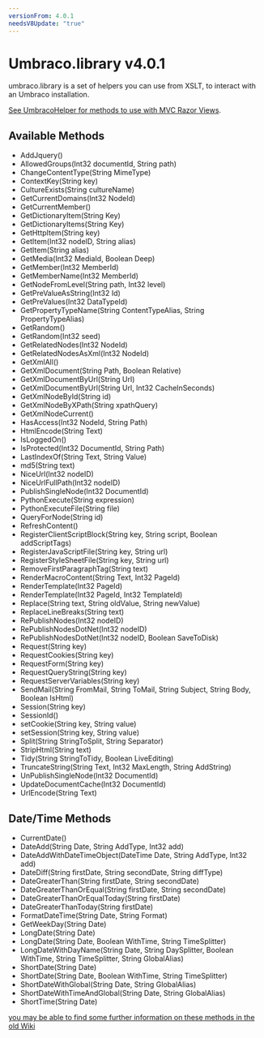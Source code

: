 ```yaml
---
versionFrom: 4.0.1
needsV8Update: "true"
---
```


# Umbraco.library v4.0.1

umbraco.library is a set of helpers you can use from XSLT, to interact with an Umbraco installation.

[See UmbracoHelper for methods to use with MVC Razor Views](../../../../../Reference/Querying/UmbracoHelper/index.md).

## Available Methods

* AddJquery()
* AllowedGroups(Int32 documentId, String path)
* ChangeContentType(String MimeType)
* ContextKey(String key)
* CultureExists(String cultureName)
* GetCurrentDomains(Int32 NodeId)
* GetCurrentMember()
* GetDictionaryItem(String Key)
* GetDictionaryItems(String Key)
* GetHttpItem(String key)
* GetItem(Int32 nodeID, String alias)
* GetItem(String alias)
* GetMedia(Int32 MediaId, Boolean Deep)
* GetMember(Int32 MemberId)
* GetMemberName(Int32 MemberId)
* GetNodeFromLevel(String path, Int32 level)
* GetPreValueAsString(Int32 Id)
* GetPreValues(Int32 DataTypeId)
* GetPropertyTypeName(String ContentTypeAlias, String PropertyTypeAlias)
* GetRandom() 
* GetRandom(Int32 seed)
* GetRelatedNodes(Int32 NodeId)
* GetRelatedNodesAsXml(Int32 NodeId)
* GetXmlAll()
* GetXmlDocument(String Path, Boolean Relative)
* GetXmlDocumentByUrl(String Url)
* GetXmlDocumentByUrl(String Url, Int32 CacheInSeconds)
* GetXmlNodeById(String id)
* GetXmlNodeByXPath(String xpathQuery)
* GetXmlNodeCurrent()
* HasAccess(Int32 NodeId, String Path)
* HtmlEncode(String Text)
* IsLoggedOn()
* IsProtected(Int32 DocumentId, String Path)
* LastIndexOf(String Text, String Value)
* md5(String text)
* NiceUrl(Int32 nodeID)
* NiceUrlFullPath(Int32 nodeID)
* PublishSingleNode(Int32 DocumentId)
* PythonExecute(String expression)
* PythonExecuteFile(String file)
* QueryForNode(String id)
* RefreshContent()
* RegisterClientScriptBlock(String key, String script, Boolean addScriptTags)
* RegisterJavaScriptFile(String key, String url)
* RegisterStyleSheetFile(String key, String url)
* RemoveFirstParagraphTag(String text)
* RenderMacroContent(String Text, Int32 PageId)
* RenderTemplate(Int32 PageId)
* RenderTemplate(Int32 PageId, Int32 TemplateId)
* Replace(String text, String oldValue, String newValue)
* ReplaceLineBreaks(String text)
* RePublishNodes(Int32 nodeID)
* RePublishNodesDotNet(Int32 nodeID)
* RePublishNodesDotNet(Int32 nodeID, Boolean SaveToDisk)
* Request(String key)
* RequestCookies(String key)
* RequestForm(String key)
* RequestQueryString(String key)
* RequestServerVariables(String key)
* SendMail(String FromMail, String ToMail, String Subject, String Body, Boolean IsHtml)
* Session(String key)
* SessionId()
* setCookie(String key, String value)
* setSession(String key, String value)
* Split(String StringToSplit, String Separator)
* StripHtml(String text)
* Tidy(String StringToTidy, Boolean LiveEditing)
* TruncateString(String Text, Int32 MaxLength, String AddString)
* UnPublishSingleNode(Int32 DocumentId)
* UpdateDocumentCache(Int32 DocumentId)
* UrlEncode(String Text)

## Date/Time Methods

* CurrentDate()
* DateAdd(String Date, String AddType, Int32 add)
* DateAddWithDateTimeObject(DateTime Date, String AddType, Int32 add)
* DateDiff(String firstDate, String secondDate, String diffType)
* DateGreaterThan(String firstDate, String secondDate)
* DateGreaterThanOrEqual(String firstDate, String secondDate)
* DateGreaterThanOrEqualToday(String firstDate)
* DateGreaterThanToday(String firstDate)
* FormatDateTime(String Date, String Format)
* GetWeekDay(String Date)
* LongDate(String Date)
* LongDate(String Date, Boolean WithTime, String TimeSplitter)
* LongDateWithDayName(String Date, String DaySplitter, Boolean WithTime, String TimeSplitter, String GlobalAlias)
* ShortDate(String Date)
* ShortDate(String Date, Boolean WithTime, String TimeSplitter)
* ShortDateWithGlobal(String Date, String GlobalAlias)
* ShortDateWithTimeAndGlobal(String Date, String GlobalAlias)
* ShortTime(String Date)

[you may be able to find some further information on these methods in the old Wiki](https://en.wikibooks.org/wiki/Umbraco/Reference/umbraco.library)



 
